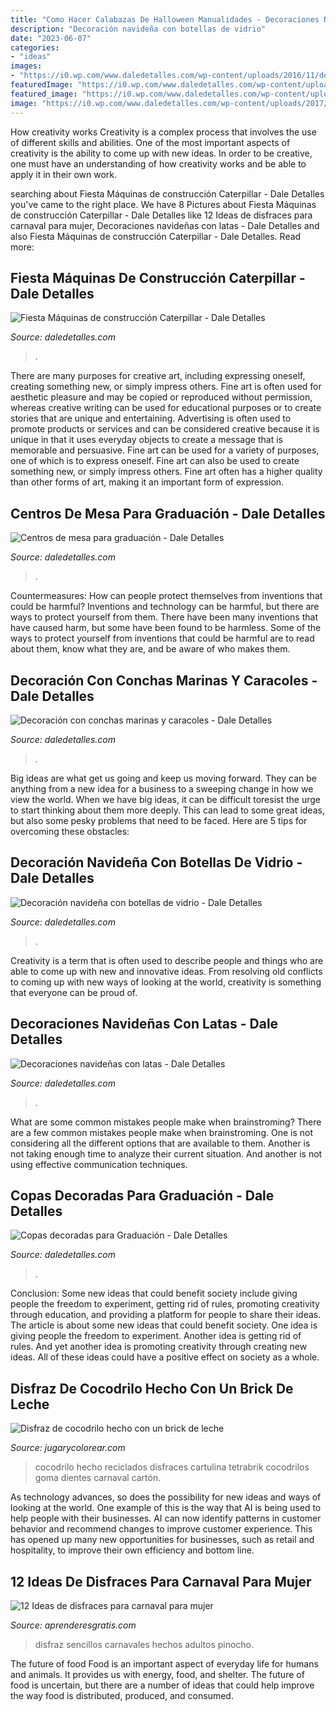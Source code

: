 ```yaml
---
title: "Como Hacer Calabazas De Halloween Manualidades - Decoraciones Navideñas Con Latas"
description: "Decoración navideña con botellas de vidrio"
date: "2023-06-07"
categories:
- "ideas"
images:
- "https://i0.wp.com/www.daledetalles.com/wp-content/uploads/2016/11/decoracion-con-latas19.jpg?resize=550%2C733"
featuredImage: "https://i0.wp.com/www.daledetalles.com/wp-content/uploads/2016/11/decoracion-con-latas19.jpg?resize=550%2C733"
featured_image: "https://i0.wp.com/www.daledetalles.com/wp-content/uploads/2016/11/decoracion-con-latas19.jpg?resize=550%2C733"
image: "https://i0.wp.com/www.daledetalles.com/wp-content/uploads/2017/06/graduacion-centros-de-mesa18.jpg?resize=640%2C853"
---
```



How creativity works
Creativity is a complex process that involves the use of different skills and abilities. One of the most important aspects of creativity is the ability to come up with new ideas. In order to be creative, one must have an understanding of how creativity works and be able to apply it in their own work.

	

		
searching about Fiesta Máquinas de construcción Caterpillar - Dale Detalles you've came to the right place. We have 8 Pictures about Fiesta Máquinas de construcción Caterpillar - Dale Detalles like 12 Ideas de disfraces para carnaval para mujer, Decoraciones navideñas con latas - Dale Detalles and also Fiesta Máquinas de construcción Caterpillar - Dale Detalles. Read more:
		
    
## Fiesta Máquinas De Construcción Caterpillar - Dale Detalles

<img loading=lazy src="https://i2.wp.com/www.daledetalles.com/wp-content/uploads/2016/02/25-3.jpg" onerror="this.onerror=null;this.src='https://tse2.mm.bing.net/th?id=OIP.jTmyTS2rY8Ba3IoKO6tCfwHaH7&amp;pid=15.1';" alt="Fiesta Máquinas de construcción Caterpillar - Dale Detalles">

_Source: daledetalles.com_

>. 

	

There are many purposes for creative art, including expressing oneself, creating something new, or simply impress others. Fine art is often used for aesthetic pleasure and may be copied or reproduced without permission, whereas creative writing can be used for educational purposes or to create stories that are unique and entertaining. Advertising is often used to promote products or services and can be considered creative because it is unique in that it uses everyday objects to create a message that is memorable and persuasive.
Fine art can be used for a variety of purposes, one of which is to express oneself. Fine art can also be used to create something new, or simply impress others. Fine art often has a higher quality than other forms of art, making it an important form of expression.

    
## Centros De Mesa Para Graduación - Dale Detalles

<img loading=lazy src="https://i0.wp.com/www.daledetalles.com/wp-content/uploads/2017/06/graduacion-centros-de-mesa18.jpg?resize=640%2C853" onerror="this.onerror=null;this.src='https://tse3.mm.bing.net/th?id=OIP.mtRr9JtX31A5Tn_XEyzxOgHaJ3&amp;pid=15.1';" alt="Centros de mesa para graduación - Dale Detalles">

_Source: daledetalles.com_

>. 

	

Countermeasures: How can people protect themselves from inventions that could be harmful?
Inventions and technology can be harmful, but there are ways to protect yourself from them. There have been many inventions that have caused harm, but some have been found to be harmless. Some of the ways to protect yourself from inventions that could be harmful are to read about them, know what they are, and be aware of who makes them.

    
## Decoración Con Conchas Marinas Y Caracoles - Dale Detalles

<img loading=lazy src="https://i2.wp.com/www.daledetalles.com/wp-content/uploads/2016/09/manualidades-con-conchas-de-mar13.jpg?resize=600%2C805" onerror="this.onerror=null;this.src='https://tse2.mm.bing.net/th?id=OIP.t4DBa9ExMbdvUpKIWXNQSQHaJ7&amp;pid=15.1';" alt="Decoración con conchas marinas y caracoles - Dale Detalles">

_Source: daledetalles.com_

>. 

	

Big ideas are what get us going and keep us moving forward. They can be anything from a new idea for a business to a sweeping change in how we view the world. When we have big ideas, it can be difficult toresist the urge to start thinking about them more deeply. This can lead to some great ideas, but also some pesky problems that need to be faced. Here are 5 tips for overcoming these obstacles: 

    
## Decoración Navideña Con Botellas De Vidrio - Dale Detalles

<img loading=lazy src="https://i1.wp.com/www.daledetalles.com/wp-content/uploads/2017/09/botellas-de-vino-decoradas-para-navidad15.jpg?resize=552%2C981" onerror="this.onerror=null;this.src='https://tse4.mm.bing.net/th?id=OIP.DX-uUAdZuBEPIoerAJDVdwHaNK&amp;pid=15.1';" alt="Decoración navideña con botellas de vidrio - Dale Detalles">

_Source: daledetalles.com_

>. 

	

Creativity is a term that is often used to describe people and things who are able to come up with new and innovative ideas. From resolving old conflicts to coming up with new ways of looking at the world, creativity is something that everyone can be proud of.

    
## Decoraciones Navideñas Con Latas - Dale Detalles

<img loading=lazy src="https://i0.wp.com/www.daledetalles.com/wp-content/uploads/2016/11/decoracion-con-latas19.jpg?resize=550%2C733" onerror="this.onerror=null;this.src='https://tse2.mm.bing.net/th?id=OIP.yl-f-nYlHikn6oxFxdbnZwHaJ3&amp;pid=15.1';" alt="Decoraciones navideñas con latas - Dale Detalles">

_Source: daledetalles.com_

>. 

	

What are some common mistakes people make when brainstroming?
There are a few common mistakes people make when brainstroming. One is not considering all the different options that are available to them. Another is not taking enough time to analyze their current situation. And another is not using effective communication techniques.

    
## Copas Decoradas Para Graduación - Dale Detalles

<img loading=lazy src="https://i1.wp.com/www.daledetalles.com/wp-content/uploads/2016/04/copa-para-graduacion6.jpg" onerror="this.onerror=null;this.src='https://tse2.mm.bing.net/th?id=OIP.NCVEjGXoNbvMMQWXfGcNIgHaJ4&amp;pid=15.1';" alt="Copas decoradas para Graduación - Dale Detalles">

_Source: daledetalles.com_

>. 

	

Conclusion: Some new ideas that could benefit society include giving people the freedom to experiment, getting rid of rules, promoting creativity through education, and providing a platform for people to share their ideas.
The article is about some new ideas that could benefit society. One idea is giving people the freedom to experiment. Another idea is getting rid of rules. And yet another idea is promoting creativity through creating new ideas. All of these ideas could have a positive effect on society as a whole.

    
## Disfraz De Cocodrilo Hecho Con Un Brick De Leche

<img loading=lazy src="http://lh3.ggpht.com/__ocK0u_yh_A/TcI76UwX22I/AAAAAAAAKHo/XwRv_zIMYzM/cocdrilo_thumb[2].jpg?imgmax=800" onerror="this.onerror=null;this.src='https://tse2.mm.bing.net/th?id=OIP.9e3YPKji7cp7LSGDX7r9BAHaIQ&amp;pid=15.1';" alt="Disfraz de cocodrilo hecho con un brick de leche">

_Source: jugarycolorear.com_

>cocodrilo hecho reciclados disfraces cartulina tetrabrik cocodrilos goma dientes carnaval cartón. 

	

As technology advances, so does the possibility for new ideas and ways of looking at the world. One example of this is the way that AI is being used to help people with their businesses. AI can now identify patterns in customer behavior and recommend changes to improve customer experience. This has opened up many new opportunities for businesses, such as retail and hospitality, to improve their own efficiency and bottom line.

    
## 12 Ideas De Disfraces Para Carnaval Para Mujer

<img loading=lazy src="https://www.aprenderesgratis.com/wp-content/uploads/2019/02/disfraz-pinocho.jpg" onerror="this.onerror=null;this.src='https://tse4.mm.bing.net/th?id=OIP.mnE_DspEwOREhIgYmOKyzwHaKI&amp;pid=15.1';" alt="12 Ideas de disfraces para carnaval para mujer">

_Source: aprenderesgratis.com_

>disfraz sencillos carnavales hechos adultos pinocho. 

	

The future of food
Food is an important aspect of everyday life for humans and animals. It provides us with energy, food, and shelter. The future of food is uncertain, but there are a number of ideas that could help improve the way food is distributed, produced, and consumed.

